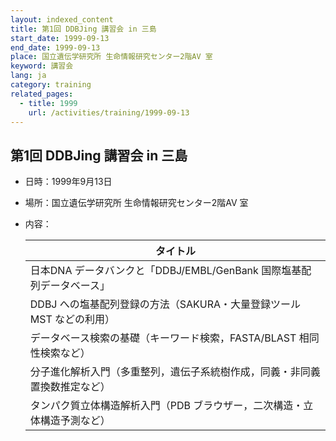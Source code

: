 ```yaml
---
layout: indexed_content
title: 第1回 DDBJing 講習会 in 三島
start_date: 1999-09-13
end_date: 1999-09-13
place: 国立遺伝学研究所 生命情報研究センター2階AV 室
keyword: 講習会
lang: ja
category: training
related_pages:
  - title: 1999
    url: /activities/training/1999-09-13
---
```


## 第1回 DDBJing 講習会 in 三島 <a name="1"></a>

-   日時：1999年9月13日
-   場所：国立遺伝学研究所 生命情報研究センター2階AV 室
-   内容：

    | タイトル |
    |----|
    | 日本DNA データバンクと「DDBJ/EMBL/GenBank 国際塩基配列データベース」 |
    | DDBJ への塩基配列登録の方法（SAKURA・大量登録ツールMST などの利用） |
    | データベース検索の基礎（キーワード検索，FASTA/BLAST 相同性検索など） |
    | 分子進化解析入門（多重整列，遺伝子系統樹作成，同義・非同義置換数推定など） |
    | タンパク質立体構造解析入門（PDB ブラウザー，二次構造・立体構造予測など） |
